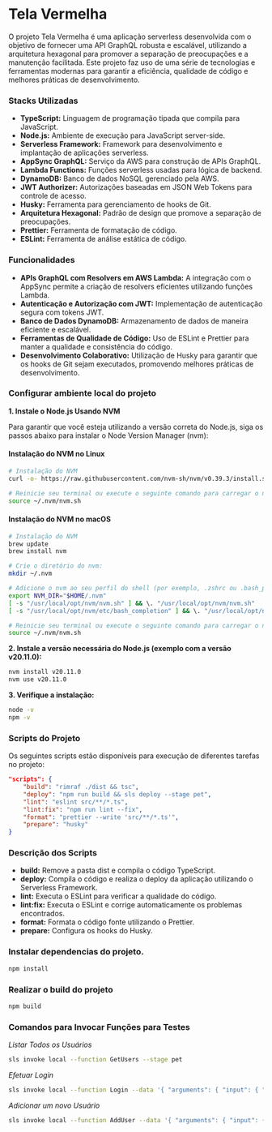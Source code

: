 # Tela Vermelha

O projeto Tela Vermelha é uma aplicação serverless desenvolvida com o objetivo de fornecer uma API GraphQL robusta e escalável, utilizando a arquitetura hexagonal para promover a separação de preocupações e a manutenção facilitada. Este projeto faz uso de uma série de tecnologias e ferramentas modernas para garantir a eficiência, qualidade de código e melhores práticas de desenvolvimento.

### Stacks Utilizadas
- **TypeScript:** Linguagem de programação tipada que compila para JavaScript.
- **Node.js:** Ambiente de execução para JavaScript server-side.
- **Serverless Framework:** Framework para desenvolvimento e implantação de aplicações serverless.
- **AppSync GraphQL:** Serviço da AWS para construção de APIs GraphQL.
- **Lambda Functions:** Funções serverless usadas para lógica de backend.
- **DynamoDB:** Banco de dados NoSQL gerenciado pela AWS.
- **JWT Authorizer:** Autorizações baseadas em JSON Web Tokens para controle de acesso.
- **Husky:** Ferramenta para gerenciamento de hooks de Git.
- **Arquitetura Hexagonal:** Padrão de design que promove a separação de preocupações.
- **Prettier:** Ferramenta de formatação de código.
- **ESLint:** Ferramenta de análise estática de código.

### Funcionalidades
- **APIs GraphQL com Resolvers em AWS Lambda:** A integração com o AppSync permite a criação de resolvers eficientes utilizando funções Lambda.
- **Autenticação e Autorização com JWT:** Implementação de autenticação segura com tokens JWT.
- **Banco de Dados DynamoDB:** Armazenamento de dados de maneira eficiente e escalável.
- **Ferramentas de Qualidade de Código:** Uso de ESLint e Prettier para manter a qualidade e consistência do código.
- **Desenvolvimento Colaborativo:** Utilização de Husky para garantir que os hooks de Git sejam executados, promovendo melhores práticas de desenvolvimento.

### Configurar ambiente local do projeto

**1. Instale o Node.js Usando NVM**

Para garantir que você esteja utilizando a versão correta do Node.js, siga os passos abaixo para instalar o Node Version Manager (nvm):

#### Instalação do NVM no Linux

```sh
# Instalação do NVM
curl -o- https://raw.githubusercontent.com/nvm-sh/nvm/v0.39.3/install.sh | bash

# Reinicie seu terminal ou execute o seguinte comando para carregar o nvm:
source ~/.nvm/nvm.sh
```

#### Instalação do NVM no macOS

```sh
# Instalação do NVM
brew update
brew install nvm

# Crie o diretório do nvm:
mkdir ~/.nvm

# Adicione o nvm ao seu perfil do shell (por exemplo, .zshrc ou .bash_profile):
export NVM_DIR="$HOME/.nvm"
[ -s "/usr/local/opt/nvm/nvm.sh" ] && \. "/usr/local/opt/nvm/nvm.sh"
[ -s "/usr/local/opt/nvm/etc/bash_completion" ] && \. "/usr/local/opt/nvm/etc/bash_completion"

# Reinicie seu terminal ou execute o seguinte comando para carregar o nvm:
source ~/.nvm/nvm.sh
```

**2. Instale a versão necessária do Node.js (exemplo com a versão v20.11.0):**
```sh
nvm install v20.11.0
nvm use v20.11.0
```

**3. Verifique a instalação:**
```sh
node -v
npm -v
```

### Scripts do Projeto

Os seguintes scripts estão disponíveis para execução de diferentes tarefas no projeto:

```json
"scripts": {
    "build": "rimraf ./dist && tsc",
    "deploy": "npm run build && sls deploy --stage pet",
    "lint": "eslint src/**/*.ts",
    "lint:fix": "npm run lint --fix",
    "format": "prettier --write 'src/**/*.ts'",
    "prepare": "husky"
}
```

### Descrição dos Scripts
- **build:** Remove a pasta dist e compila o código TypeScript.
- **deploy:** Compila o código e realiza o deploy da aplicação utilizando o Serverless Framework.
- **lint:** Executa o ESLint para verificar a qualidade do código.
- **lint:fix:** Executa o ESLint e corrige automaticamente os problemas encontrados.
- **format:** Formata o código fonte utilizando o Prettier.
- **prepare:** Configura os hooks do Husky.

### Instalar dependencias do projeto.

```sh
npm install
```

### Realizar o build do projeto

```sh
npm build
```

###  Comandos para Invocar Funções para Testes

_Listar Todos os Usuários_

```sh
sls invoke local --function GetUsers --stage pet
```

_Efetuar Login_

```sh
sls invoke local --function Login --data '{ "arguments": { "input": { "email": "testj@gmail.com", "password": "123456" }}}' --stage pet
```

_Adicionar um novo Usuário_

```sh
sls invoke local --function AddUser --data '{ "arguments": { "input": { "name": "Jubileu", "email": "test@gmail.com", "password": "Jubileu@123" }}}' --stage pet
```
